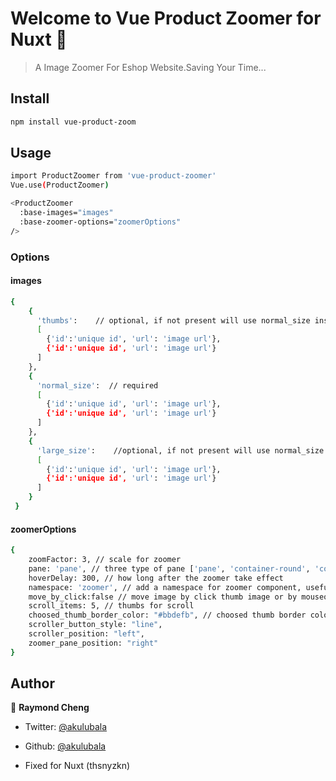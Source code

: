 # Welcome to Vue Product Zoomer for Nuxt 👋

> A Image Zoomer For Eshop Website.Saving Your Time...

## Install

```sh
npm install vue-product-zoom
```

## Usage

```sh
import ProductZoomer from 'vue-product-zoomer'
Vue.use(ProductZoomer)

<ProductZoomer
  :base-images="images"
  :base-zoomer-options="zoomerOptions"
/>

```

### Options

#### images

```sh
{
    {
      'thumbs':    // optional, if not present will use normal_size instead
      [
        {'id':'unique id', 'url': 'image url'},
        {'id':'unique id', 'url': 'image url'}
      ]
    },
    {
      'normal_size':  // required
      [
        {'id':'unique id', 'url': 'image url'},
        {'id':'unique id', 'url': 'image url'}
      ]
    },
    {
      'large_size':    //optional, if not present will use normal_size instead
      [
        {'id':'unique id', 'url': 'image url'},
        {'id':'unique id', 'url': 'image url'}
      ]
    }
 }
```

#### zoomerOptions

```sh
{
    zoomFactor: 3, // scale for zoomer
    pane: 'pane', // three type of pane ['pane', 'container-round', 'container']
    hoverDelay: 300, // how long after the zoomer take effect
    namespace: 'zoomer', // add a namespace for zoomer component, useful when on page have mutiple zoomer
    move_by_click:false // move image by click thumb image or by mouseover
    scroll_items: 5, // thumbs for scroll
    choosed_thumb_border_color: "#bbdefb", // choosed thumb border color
    scroller_button_style: "line",
    scroller_position: "left",
    zoomer_pane_position: "right"
}
```

## Author

👤 **Raymond Cheng**

- Twitter: [@akulubala](https://twitter.com/akulubala)
- Github: [@akulubala](https://github.com/akulubala)

- Fixed for Nuxt (thsnyzkn)

